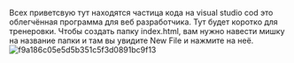 Всех приветсвую тут находятся частица кода 
на visual studio cod это облегчённая программа 
для веб разработчика.
Тут будет коротко для тренеровки.
Чтобы создать папку index.html,
вам нужно навести мишку на название папки
и там вы увидите New File и нажмите на неё.
![f9a186c05e5d5b351c5f3d0891bc9f13](https://github.com/janopayn/ki0jjijnjuio/assets/171019533/fc3f7c89-e37f-4015-8897-57e22c3a79c1)
